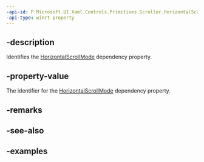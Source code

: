 ```yaml
---
-api-id: P:Microsoft.UI.Xaml.Controls.Primitives.Scroller.HorizontalScrollModeProperty
-api-type: winrt property
---
```


## -description

Identifies the [HorizontalScrollMode](scroller_horizontalscrollmode.md) dependency property.

## -property-value

The identifier for the [HorizontalScrollMode](scroller_horizontalscrollmode.md) dependency property.

## -remarks

## -see-also

## -examples

